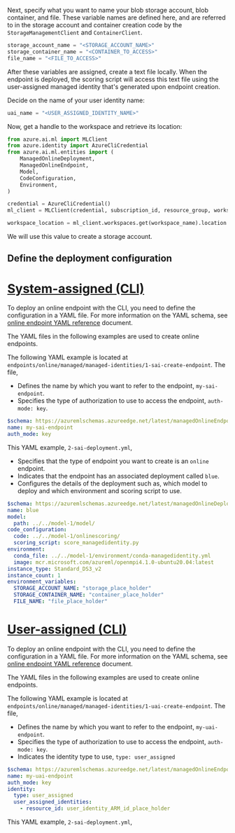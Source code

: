 
Next, specify what you want to name your blob storage account, blob container, and file. These variable names are defined here, and are referred to in the storage account and container creation code by the `StorageManagementClient` and `ContainerClient`. 

```python
storage_account_name = "<STORAGE_ACCOUNT_NAME>"
storage_container_name = "<CONTAINER_TO_ACCESS>"
file_name = "<FILE_TO_ACCESS>"
```

After these variables are assigned, create a text file locally. When the endpoint is deployed, the scoring script will access this text file using the user-assigned managed identity that's generated upon endpoint creation.

Decide on the name of your user identity name:
```python
uai_name = "<USER_ASSIGNED_IDENTITY_NAME>"
```

Now, get a handle to the workspace and retrieve its location:

```python
from azure.ai.ml import MLClient
from azure.identity import AzureCliCredential
from azure.ai.ml.entities import (
    ManagedOnlineDeployment,
    ManagedOnlineEndpoint,
    Model,
    CodeConfiguration,
    Environment,
)

credential = AzureCliCredential()
ml_client = MLClient(credential, subscription_id, resource_group, workspace_name)

workspace_location = ml_client.workspaces.get(workspace_name).location
```

We will use this value to create a storage account. 


## Define the deployment configuration


# [System-assigned (CLI)](#tab/system-identity-cli)

To deploy an online endpoint with the CLI, you need to define the configuration in a YAML file. For more information on the YAML schema, see [online endpoint YAML reference](reference-yaml-endpoint-online.md) document.

The YAML files in the following examples are used to create online endpoints. 

The following YAML example is located at `endpoints/online/managed/managed-identities/1-sai-create-endpoint`. The file, 

* Defines the name by which you want to refer to the endpoint, `my-sai-endpoint`.
* Specifies the type of authorization to use to access the endpoint, `auth-mode: key`.

```yaml
$schema: https://azuremlschemas.azureedge.net/latest/managedOnlineEndpoint.schema.json
name: my-sai-endpoint
auth_mode: key

```

This YAML example, `2-sai-deployment.yml`,

* Specifies that the type of endpoint you want to create is an `online` endpoint.
* Indicates that the endpoint has an associated deployment called `blue`.
* Configures the details of the deployment such as, which model to deploy and which environment and scoring script to use.

```yaml
$schema: https://azuremlschemas.azureedge.net/latest/managedOnlineDeployment.schema.json
name: blue
model:
  path: ../../model-1/model/
code_configuration:
  code: ../../model-1/onlinescoring/
  scoring_script: score_managedidentity.py
environment:
  conda_file: ../../model-1/environment/conda-managedidentity.yml
  image: mcr.microsoft.com/azureml/openmpi4.1.0-ubuntu20.04:latest
instance_type: Standard_DS3_v2
instance_count: 1
environment_variables:
  STORAGE_ACCOUNT_NAME: "storage_place_holder"
  STORAGE_CONTAINER_NAME: "container_place_holder"
  FILE_NAME: "file_place_holder"

```

# [User-assigned (CLI)](#tab/user-identity-cli)

To deploy an online endpoint with the CLI, you need to define the configuration in a YAML file. For more information on the YAML schema, see [online endpoint YAML reference](reference-yaml-endpoint-online.md) document.

The YAML files in the following examples are used to create online endpoints. 

The following YAML example is located at `endpoints/online/managed/managed-identities/1-uai-create-endpoint`. The file, 

* Defines the name by which you want to refer to the endpoint, `my-uai-endpoint`.
* Specifies the type of authorization to use to access the endpoint, `auth-mode: key`.
* Indicates the identity type to use, `type: user_assigned`

```yaml
$schema: https://azuremlschemas.azureedge.net/latest/managedOnlineEndpoint.schema.json
name: my-uai-endpoint
auth_mode: key
identity:
  type: user_assigned
  user_assigned_identities:
    - resource_id: user_identity_ARM_id_place_holder

```

This YAML example, `2-sai-deployment.yml`,

